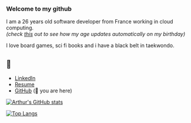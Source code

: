 ### Welcome to my github

I am a 26 years old software developer from France working in cloud computing.\
_(check [this](https://github.com/Art-S-D/Art-S-D) out to see how my age updates automatically on my birthday)_

I love board games, sci fi books and i have a black belt in taekwondo.

## 🔗

-   [LinkedIn](https://www.linkedin.com/in/arthur-saint-denis)
-   [Resume](https://artsd.fr)
-   [GitHub](https://github.com/Art-S-D) (📍 you are here)

[![Arthur's GitHub stats](https://github-readme-stats.vercel.app/api?username=art-s-d&count_private=true&theme=dracula&show_icons=true)](https://github.com/anuraghazra/github-readme-stats)

[![Top Langs](https://github-readme-stats.vercel.app/api/top-langs/?username=art-s-d&layout=compact&theme=dracula)](https://github.com/anuraghazra/github-readme-stats)

<!--
**Art-S-D/Art-S-D** is a ✨ _special_ ✨ repository because its `README.md` (this file) appears on your GitHub profile.

Here are some ideas to get you started:

- 🔭 I’m currently working on ...
- 🌱 I’m currently learning ...
- 👯 I’m looking to collaborate on ...
- 🤔 I’m looking for help with ...
- 💬 Ask me about ...
- 📫 How to reach me: ...
- 😄 Pronouns: ...
- ⚡ Fun fact: ...
-->
